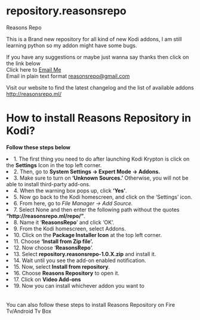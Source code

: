 # repository.reasonsrepo
Reasons Repo

This is a Brand new repository for all kind of new Kodi addons,
I am still learning python so my addon might have some bugs.

If you have any suggestions or maybe just wanna say thanks then click on the link below
<br>
Click here to <a href="mailto:reasonsrepo@gmail.com">Email Me</a>
<br>
Email in plain text format
reasonsrepo@gmail.com

Visit our website to find the latest changelog and the list of available addons
http://reasonsrepo.ml/


# How to install Reasons Repository in Kodi?
<b>Follow these steps below</b>
<li>1. The first thing you need to do after launching Kodi Krypton is click on the <strong>Settings</strong> Icon in the top left corner.</li>
<li>2. Then, go to <strong>System Settings -&gt; Expert Mode -&gt; Addons.</strong></li>
<li>3. Make sure to turn on<strong> ‘Unknown Sources.’</strong> Otherwise, you will not be able to install third-party add-ons.</li>
<li>4. When the warning box pops up, click <strong>‘Yes’</strong>.</li>
<li>5. Now go back to the Kodi homescreen, and click on the ‘Settings’ icon.</li>
<li>6. From here, go to<em> File Manager -&gt; Add Source.</em></li>
<li>7. Select None and then enter the following path without the quotes <strong>“http://reasonsrepo.ml/repo/”</strong>.</li>
<li>8. Name it ‘<strong>ReasonsRepo</strong>’ and click ‘OK’.</li>
<li>9. From the Kodi homescreen, select Addons.</li>
<li>10. Click on the <strong>Package Installer Icon</strong> at the top left corner.</li>
<li>11. Choose <strong>‘Install from Zip file’.</strong></li>
<li>12. Now choose &#8216;<strong>ReasonsRepo</strong>&#8216;.</li>
<li>13. Select <strong>repository.reasonsrepo-1.0.X.zip</strong> and install it.</li>
<li>14. Wait until you see the add-on enabled notification.</li>
<li>15. Now, select <strong>Install from repository</strong>.</li>
<li>16. Choose <strong>Reasons Repository</strong> to open it.</li>
<li>17. Click on <strong>Video Add-ons</strong></li>
<li>19. Now you can install whichever addon you want to</li>
<br><br>
You can also follow these steps to install Reasons Repository on Fire Tv/Android Tv Box
